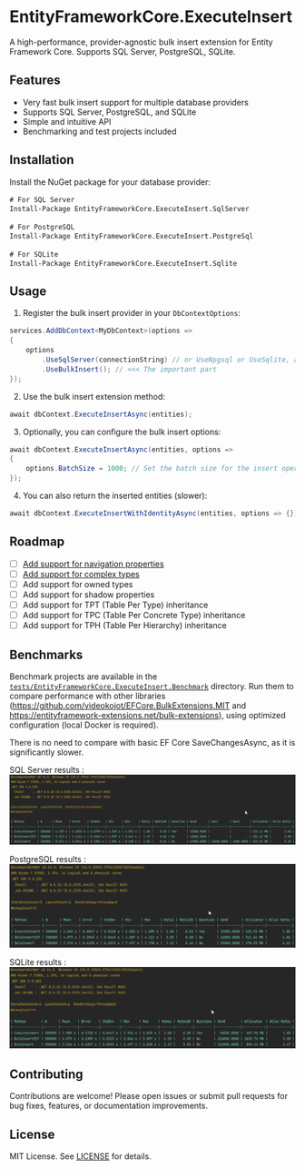 # EntityFrameworkCore.ExecuteInsert

A high-performance, provider-agnostic bulk insert extension for Entity Framework Core. Supports SQL Server, PostgreSQL, SQLite.

## Features
- Very fast bulk insert support for multiple database providers
- Supports SQL Server, PostgreSQL, and SQLite
- Simple and intuitive API
- Benchmarking and test projects included

## Installation

Install the NuGet package for your database provider:

```shell
# For SQL Server
Install-Package EntityFrameworkCore.ExecuteInsert.SqlServer

# For PostgreSQL
Install-Package EntityFrameworkCore.ExecuteInsert.PostgreSql

# For SQLite
Install-Package EntityFrameworkCore.ExecuteInsert.Sqlite
```

## Usage

1. Register the bulk insert provider in your `DbContextOptions`:

```csharp
services.AddDbContext<MyDbContext>(options =>
{
    options
        .UseSqlServer(connectionString) // or UseNpgsql or UseSqlite, as appropriate
        .UseBulkInsert(); // <<< The important part
});
```

2. Use the bulk insert extension method:

```csharp
await dbContext.ExecuteInsertAsync(entities);
```

3. Optionally, you can configure the bulk insert options:

```csharp
await dbContext.ExecuteInsertAsync(entities, options =>
{
    options.BatchSize = 1000; // Set the batch size for the insert operation, the default value is different for each provider
});
```

4. You can also return the inserted entities (slower):

```csharp
await dbContext.ExecuteInsertWithIdentityAsync(entities, options => {});
```

## Roadmap

- [ ] [Add support for navigation properties](https://github.com/PhenX/EntityFrameworkCore.ExecuteInsert/issues/2)
- [ ] [Add support for complex types](https://github.com/PhenX/EntityFrameworkCore.ExecuteInsert/issues/3)
- [ ] Add support for owned types
- [ ] Add support for shadow properties
- [ ] Add support for TPT (Table Per Type) inheritance
- [ ] Add support for TPC (Table Per Concrete Type) inheritance
- [ ] Add support for TPH (Table Per Hierarchy) inheritance

## Benchmarks
Benchmark projects are available in the [`tests/EntityFrameworkCore.ExecuteInsert.Benchmark`](tests/EntityFrameworkCore.ExecuteInsert.Benchmark/LibComparator.cs) directory.
Run them to compare performance with other libraries (https://github.com/videokojot/EFCore.BulkExtensions.MIT and https://entityframework-extensions.net/bulk-extensions),
using optimized configuration (local Docker is required).

There is no need to compare with basic EF Core SaveChangesAsync, as it is significantly slower.

SQL Server results :
![bench-sqlserver.png](images/bench-sqlserver.png)

PostgreSQL results :
![bench-postgresql.png](images/bench-postgresql.png)

SQLite results :
![bench-sqlite.png](images/bench-sqlite.png)

## Contributing
Contributions are welcome! Please open issues or submit pull requests for bug fixes, features, or documentation improvements.

## License
MIT License. See [LICENSE](LICENSE) for details.
